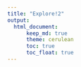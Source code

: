 ```yaml
---
title: "Explore!2"
output: 
  html_document:
      keep_md: true 
      theme: cerulean 
      toc: true
      toc_float: true 
---
```


